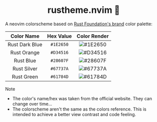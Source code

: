 <div align="center">

# rustheme.nvim 🦀

</div>

A neovim colorscheme based on [Rust Foundation's
brand](https://rustfoundation.org/brand-guide/) color palette:

| Color Name     | Hex Value | Color Render                                            |
| :------------: | :-------: | :-----------------------------------------------------: |
| Rust Dark Blue | `#1E2650` | ![#1E2650](https://placeholdit.com/40x30/1E2650/1E2650) |
| Rust Orange    | `#D34516` | ![#D34516](https://placeholdit.com/40x30/D34516/D34516) |
| Rust Blue      | `#28607F` | ![#28607F](https://placeholdit.com/40x30/28607F/28607F) |
| Rust Silver    | `#67737A` | ![#67737A](https://placeholdit.com/40x30/67737A/67737A) |
| Rust Green     | `#61784D` | ![#61784D](https://placeholdit.com/40x30/61784D/61784D) |

> [!NOTE]
>
> - The color's name/hex was taken from the official website. They
>   can change over time...
> - The colorscheme aren't the same as the colors reference. This is
>   intended to achieve a better view contrast and code feeling.

